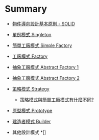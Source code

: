 # Summary
* [物件導向設計基本原則 - SOLID](oodPrinciple.md)	
* [單例模式 Singleton](singleton.md)
* [簡單工廠模式 Simple Factory](simpleFactory.md)
* [工廠模式 Factory](factory.md)
* [抽象工廠模式 Abstract Factory 1](abstractFactory1.md)
* [抽象工廠模式 Abstract Factory 2](abstractFactory2.md)
* [策略模式 Strategy](strategy.md) 
	* [策略模式與簡單工廠模式有什麼不同?](strategy_SimpleFactory.md) 

* [原型模式 Prototype](prototype.md)
* [建造者模式 Builder](builder.md)
* 其他設計模式
	*[]

